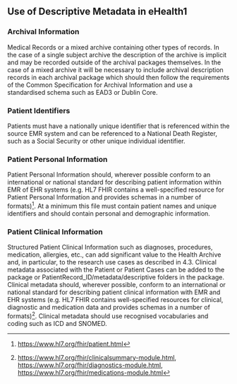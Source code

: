 ## Use of Descriptive Metadata in eHealth1

### Archival Information

Medical Records or a mixed archive containing other types of records. In the case of a single subject archive the description of the archive is implicit and may be recorded outside of the archival packages themselves. In the case of a mixed archive it will be necessary to include archival description records in each archival package which should then follow the requirements of the Common Specification for Archival Information and use a standardised schema such as EAD3 or Dublin Core.

### Patient Identifiers

Patients must have a nationally unique identifier that is referenced within the source EMR system and can be referenced to a National Death Register, such as a Social Security or other unique individual identifier.

### Patient Personal Information

Patient Personal Information should, wherever possible conform to an international or national standard for describing patient information within EMR of EHR systems (e.g. HL7 FHIR contains a well-specified resource for Patient Personal Information and provides schemas in a number of formats)[^1].  At a minimum this file must contain patient names and unique identifiers and should contain personal and demographic information.

### Patient Clinical Information

Structured Patient Clinical Information such as diagnoses, procedures, medication, allergies, etc., can add significant value to the Health Archive and, in particular, to the research use cases as described in 4.3. Clinical metadata associated with the Patient or Patient Cases can be added to the package or PatientRecord_ID/metadata/descriptive folders in the package. Clinical metadata should, wherever possible, conform to an international or national standard for describing patient clinical information with EMR and EHR systems (e.g. HL7 FHIR contains well-specified resources for clinical, diagnostic and medication data and provides schemas in a number of formats)[^2].  Clinical metadata should use recognised vocabularies and coding such as ICD and SNOMED.

[^1]: <https://www.hl7.org/fhir/patient.html>
[^2]: <https://www.hl7.org/fhir/clinicalsummary-module.html>, <https://www.hl7.org/fhir/diagnostics-module.html>, <https://www.hl7.org/fhir/medications-module.html>
